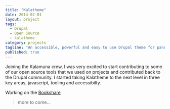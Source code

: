 ```yaml
---
title: "Kalatheme"
date: 2014-02-01
layout: project
tags:
  - Drupal
  - Open Source
  - kalatheme
category: projects
tagline: "An accessible, powerful and easy to use Drupal theme for panopoly sites."
published: true
---
```


Joining the Kalamuna crew, I was very excited to start contributing to some of our open source tools that we used on projects and contributed back to the Drupal community. I started taking Kalatheme to the next level in three key areas, javascript, tooling and accessibilty.

Working on the [Bookshare](../../../../2014/02/01/bookshare-cms/)

> more to come...
